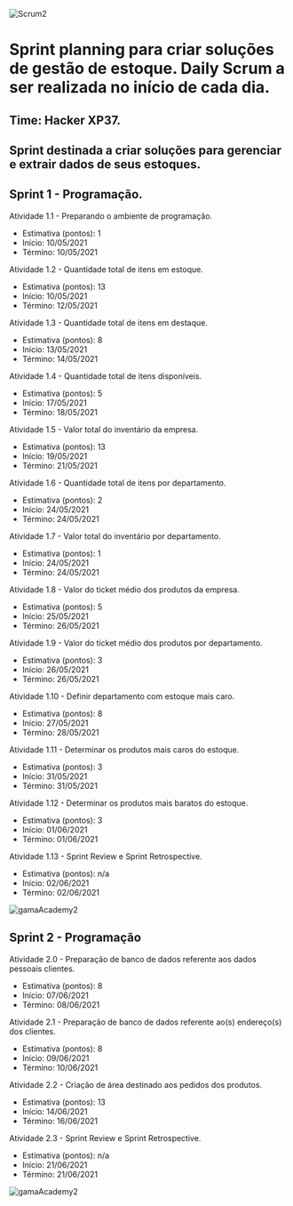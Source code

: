 ![Scrum2](https://user-images.githubusercontent.com/81706654/117211622-a3085580-adcf-11eb-871f-724bf2af3e9d.png)

# Sprint planning para criar soluções de gestão de estoque. Daily Scrum a ser realizada no início de cada dia.

## Time: Hacker XP37.
## Sprint destinada a criar soluções para gerenciar e extrair dados de seus estoques.

## Sprint 1 - Programação.

Atividade 1.1 - Preparando o ambiente de programação.
- Estimativa (pontos): 1
- Início: 10/05/2021
- Término: 10/05/2021

Atividade 1.2 - Quantidade total de itens em estoque.
- Estimativa (pontos): 13
- Início: 10/05/2021
- Término: 12/05/2021

Atividade 1.3 - Quantidade total de itens em destaque.
- Estimativa (pontos): 8
- Início: 13/05/2021
- Término: 14/05/2021

Atividade 1.4 - Quantidade total de itens disponíveis.
- Estimativa (pontos): 5
- Início: 17/05/2021
- Término: 18/05/2021

Atividade 1.5 - Valor total do inventário da empresa.
- Estimativa (pontos): 13
- Inícío: 19/05/2021
- Término: 21/05/2021

Atividade 1.6 - Quantidade total de itens por departamento.
- Estimativa (pontos): 2
- Inícío: 24/05/2021
- Término: 24/05/2021

Atividade 1.7 - Valor total do inventário por departamento.
- Estimativa (pontos): 1
- Início: 24/05/2021
- Término: 24/05/2021

Atividade 1.8 - Valor do ticket médio dos produtos da empresa.
- Estimativa (pontos): 5
- Início: 25/05/2021
- Término: 26/05/2021

Atividade 1.9 - Valor do ticket médio dos produtos por departamento.
- Estimativa (pontos): 3
- Início: 26/05/2021
- Término: 26/05/2021

Atividade 1.10 - Definir departamento com estoque mais caro.
- Estimativa (pontos): 8
- Início: 27/05/2021
- Término: 28/05/2021

Atividade 1.11 - Determinar os produtos mais caros do estoque.
- Estimativa (pontos): 3
- Início: 31/05/2021
- Término: 31/05/2021

Atividade 1.12 - Determinar os produtos mais baratos do estoque.
- Estimativa (pontos): 3
- Início: 01/06/2021
- Término: 01/06/2021

Atividade 1.13 - Sprint Review e Sprint Retrospective.
- Estimativa (pontos): n/a
- Início: 02/06/2021
- Término: 02/06/2021

![gamaAcademy2](https://user-images.githubusercontent.com/81706654/117211684-b74c5280-adcf-11eb-978d-ba9366759e6e.png)


## Sprint 2 - Programação

Atividade 2.0 - Preparação de banco de dados referente aos dados pessoais clientes.
- Estimativa (pontos): 8
- Início: 07/06/2021
- Término: 08/06/2021

Atividade 2.1 - Preparação de banco de dados referente ao(s) endereço(s) dos clientes.
- Estimativa (pontos): 8
- Início: 09/06/2021
- Término: 10/06/2021

Atividade 2.2 - Criação de área destinado aos pedidos dos produtos.
- Estimativa (pontos): 13
- Início: 14/06/2021
- Término: 16/06/2021

Atividade 2.3 - Sprint Review e Sprint Retrospective.
- Estimativa (pontos): n/a
- Início: 21/06/2021
- Término: 21/06/2021

![gamaAcademy2](https://user-images.githubusercontent.com/81706654/117211684-b74c5280-adcf-11eb-978d-ba9366759e6e.png)
